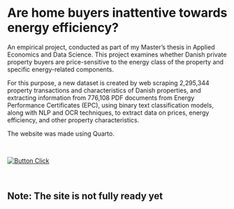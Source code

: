 # Are home buyers inattentive towards energy efficiency?

An empirical project, conducted as part of my Master’s thesis in Applied Economics and Data Science. 
This project examines whether Danish private property buyers are price-sensitive to the energy class of the property and specific energy-related components.

For this purpose, a new dataset is created by web scraping 2,295,344 property transactions and characteristics of Danish properties, and extracting information from 776,108 PDF documents from Energy Performance Certificates (EPC), using binary text classification models, along with NLP and OCR techniques, to extract data on prices, energy efficiency, and other property characteristics.

The website was made using Quarto. 

<br>

[![Button Click]][Link] 

<br>


## Note: The site is not fully ready yet 




<!---------------------------------------------------------------------------->

[Button Click]: https://img.shields.io/badge/View_Site-37a779?style=for-the-badge
[Link]: https://valdikaldi.github.io/Website_Modelling_HousingPrice_EnergyEfficiency/
